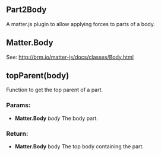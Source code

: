 

<!-- Start index.js -->

## Part2Body

A matter.js plugin to allow applying forces to parts of a body.

## Matter.Body

See: http://brm.io/matter-js/docs/classes/Body.html

## topParent(body)

Function to get the top parent of a part.

### Params:

* **Matter.Body** *body* The body part.

### Return:

* **Matter.Body** body The top body containing the part.

<!-- End index.js -->

